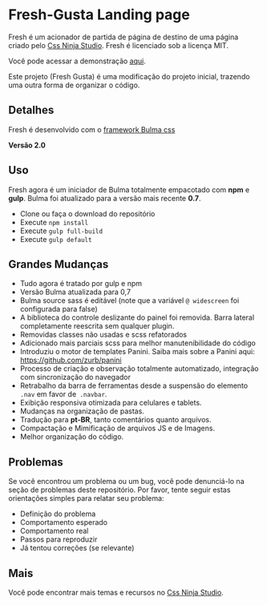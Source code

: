 # Fresh-Gusta Landing page
Fresh é um acionador de partida de página de destino de uma página criado pelo [Css Ninja Studio](https://cssninja.io). Fresh é licenciado sob a licença MIT.

Você pode acessar a demonstração [aqui](https://cssninjastudio.github.io./).

Este projeto (Fresh Gusta) é uma modificação do projeto inicial, trazendo uma outra forma de organizar o código.

## Detalhes
Fresh é desenvolvido com o [framework Bulma css](https://bulma.io)

**Versão 2.0**

## Uso
Fresh agora é um iniciador de Bulma totalmente empacotado com **npm** e **gulp**. Bulma foi atualizado para a versão mais recente **0.7**.
* Clone ou faça o download do repositório
* Execute `npm install`
* Execute `gulp full-build`
* Execute `gulp default`

## Grandes Mudanças
* Tudo agora é tratado por gulp e npm
* Versão Bulma atualizada para 0,7
* Bulma source sass é editável (note que a variável `@ widescreen` foi configurada para false)
* A biblioteca do controle deslizante do painel foi removida. Barra lateral completamente reescrita sem qualquer plugin.
* Removidas classes não usadas e scss refatorados
* Adicionado mais parciais scss para melhor manutenibilidade do código
* Introduziu o motor de templates Panini. Saiba mais sobre a Panini aqui: https://github.com/zurb/panini
* Processo de criação e observação totalmente automatizado, integração com sincronização do navegador
* Retrabalho da barra de ferramentas desde a suspensão do elemento `.nav` em favor de` .navbar`.
* Exibição responsiva otimizada para celulares e tablets.
* Mudanças na organização de pastas.
* Tradução para **pt-BR**, tanto comentários quanto arquivos.
* Compactação e Mimificação de arquivos JS e de Imagens.
* Melhor organização do código.

## Problemas

Se você encontrou um problema ou um bug, você pode denunciá-lo na seção de problemas deste repositório. Por favor, tente seguir estas orientações simples para relatar seu problema:

* Definição do problema
* Comportamento esperado
* Comportamento real
* Passos para reproduzir
* Já tentou correções (se relevante)

## Mais

Você pode encontrar mais temas e recursos no [Css Ninja Studio](https://cssninja.io).
